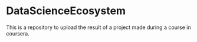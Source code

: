 # DataScienceEcosystem
This is a repository to upload the result of a project made during a course in coursera.

